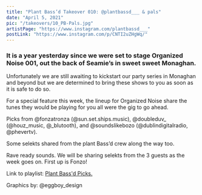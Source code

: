```yaml
---
title: "Plant Bass’d Takeover 010: @plantbassd___ & pals"
date: "April 5, 2021"
pic: "/takeovers/10_PB-Pals.jpg"
artistPage: "https://www.instagram.com/plantbassd___"
postLink: "https://www.instagram.com/p/CNTI2uZHgWq/"
---
```


### It is a year yesterday since we were set to stage Organized Noise 001, out the back of Seamie’s in sweet sweet Monaghan.

Unfortunately we are still awaiting to kickstart our party series in Monaghan and beyond but we are determined to bring these shows to you as soon as it is safe to do so.

For a special feature this week, the lineup for Organized Noise share the tunes they would be playing for you all were the gig to go ahead.

Picks from @fonzatronza (@sun.set.ships.music), @doubleduv\_ (@houz_music, @\_blutooth), and @soundslikebozo (@dublindigitalradio, @phevertv).

Some selekts shared from the plant Bass’d crew along the way too.

Rave ready sounds. We will be sharing selekts from the 3 guests as the week goes on.
First up is Fonzo!

Link to playlist: <a role="button" class="btn btn-dark" href="https://open.spotify.com/playlist/5skAgzUfGmZLwrOPNLnGVf">Plant Bass'd Picks.</a>

Graphics by: @eggboy_design
